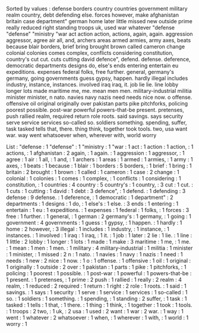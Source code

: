Sorted by values :
defense borders country countries government military realm country, debt defending else. forces however, make afghanistan britain case department" german home later little missed new outside prime really reduced right standing troops uk, used war whatever "defense "defense" "ministry "war act action action, actions, again, again. aggression aggressor, agree air all, and, archers areas armed armies, army axes, beats because blair borders, brief bring brought brown called cameron change colonial colonies comes complex, conflicts considering constitution, country's cut cut. cuts cutting david defence", defend. defense. deference, democratic departments designs do, else's ends entering entertain eu expeditions. expenses federal folks, free further. general, germany's germany, going governments guess gypsy, happen. hardly illegal includes industry, instance, instances. involved iraq iraq, it. job lie lie. line lobby longer lots made maritime me, me. mean men men. military-industrial militia minister minister, n nato. navies navy nazis need needs nice now. o offense. offensive oil original originally over pakistan parts pike pitchforks, policing poorest possible. post-war powerful powers-that-be present. pretenses, push rallied realm, required return role roots. said savings. says security serve service services so-called so. soldiers something. spending, suffer, task tasked tells that, there. thing think, together took tools. two, usa want war. way went whatsoever when, wherever with, world worry 

List :
"defense : 1
"defense" : 1
"ministry : 1
"war : 1
act : 1
action : 1
action, : 1
actions, : 1
afghanistan : 2
again, : 1
again. : 1
aggression : 1
aggressor, : 1
agree : 1
air : 1
all, : 1
and, : 1
archers : 1
areas : 1
armed : 1
armies, : 1
army : 1
axes, : 1
beats : 1
because : 1
blair : 1
borders : 5
borders, : 1
brief : 1
bring : 1
britain : 2
brought : 1
brown : 1
called : 1
cameron : 1
case : 2
change : 1
colonial : 1
colonies : 1
comes : 1
complex, : 1
conflicts : 1
considering : 1
constitution, : 1
countries : 4
country : 5
country's : 1
country, : 3
cut : 1
cut. : 1
cuts : 1
cutting : 1
david : 1
debt : 3
defence", : 1
defend. : 1
defending : 3
defense : 9
defense. : 1
deference, : 1
democratic : 1
department" : 2
departments : 1
designs : 1
do, : 1
else's : 1
else. : 3
ends : 1
entering : 1
entertain : 1
eu : 1
expeditions. : 1
expenses : 1
federal : 1
folks, : 1
forces : 3
free : 1
further. : 1
general, : 1
german : 2
germany's : 1
germany, : 1
going : 1
government : 4
governments : 1
guess : 1
gypsy, : 1
happen. : 1
hardly : 1
home : 2
however, : 3
illegal : 1
includes : 1
industry, : 1
instance, : 1
instances. : 1
involved : 1
iraq : 1
iraq, : 1
it. : 1
job : 1
later : 2
lie : 1
lie. : 1
line : 1
little : 2
lobby : 1
longer : 1
lots : 1
made : 1
make : 3
maritime : 1
me, : 1
me. : 1
mean : 1
men : 1
men. : 1
military : 4
military-industrial : 1
militia : 1
minister : 1
minister, : 1
missed : 2
n : 1
nato. : 1
navies : 1
navy : 1
nazis : 1
need : 1
needs : 1
new : 2
nice : 1
now. : 1
o : 1
offense. : 1
offensive : 1
oil : 1
original : 1
originally : 1
outside : 2
over : 1
pakistan : 1
parts : 1
pike : 1
pitchforks, : 1
policing : 1
poorest : 1
possible. : 1
post-war : 1
powerful : 1
powers-that-be : 1
present. : 1
pretenses, : 1
prime : 2
push : 1
rallied : 1
really : 2
realm : 4
realm, : 1
reduced : 2
required : 1
return : 1
right : 2
role : 1
roots. : 1
said : 1
savings. : 1
says : 1
security : 1
serve : 1
service : 1
services : 1
so-called : 1
so. : 1
soldiers : 1
something. : 1
spending, : 1
standing : 2
suffer, : 1
task : 1
tasked : 1
tells : 1
that, : 1
there. : 1
thing : 1
think, : 1
together : 1
took : 1
tools. : 1
troops : 2
two, : 1
uk, : 2
usa : 1
used : 2
want : 1
war : 2
war. : 1
way : 1
went : 1
whatever : 2
whatsoever : 1
when, : 1
wherever : 1
with, : 1
world : 1
worry : 1
